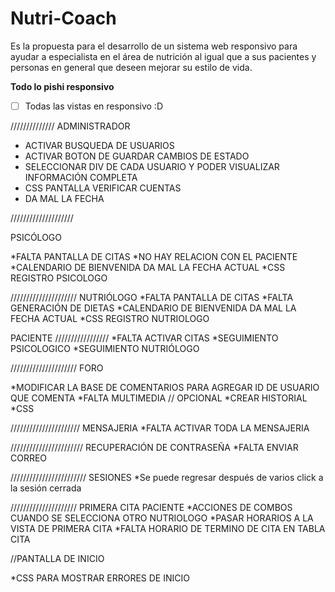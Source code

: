 ﻿# Nutri-Coach
Es la propuesta para el desarrollo de un sistema web responsivo para ayudar a especialista en el área de nutrición al igual que a sus pacientes y personas en general que deseen mejorar su estilo de vida.

**Todo lo pishi responsivo**
- [ ] Todas las vistas en responsivo :D


//////////////
ADMINISTRADOR

* ACTIVAR BUSQUEDA DE USUARIOS
* ACTIVAR BOTON DE GUARDAR CAMBIOS DE ESTADO
* SELECCIONAR DIV DE CADA USUARIO Y PODER VISUALIZAR INFORMACIÓN COMPLETA
* CSS PANTALLA VERIFICAR CUENTAS
* DA MAL LA FECHA 


////////////////////

PSICÓLOGO

*FALTA PANTALLA DE CITAS 
*NO HAY RELACION CON EL PACIENTE
*CALENDARIO DE BIENVENIDA DA MAL LA FECHA ACTUAL
*CSS REGISTRO PSICOLOGO



/////////////////////
NUTRIÓLOGO
*FALTA PANTALLA DE CITAS
*FALTA GENERACIÓN DE DIETAS
*CALENDARIO DE BIENVENIDA DA MAL LA FECHA ACTUAL
*CSS REGISTRO NUTRIOLOGO


PACIENTE
/////////////////
*FALTA ACTIVAR CITAS
*SEGUIMIENTO PSICOLOGICO
*SEGUIMIENTO NUTRIÓLOGO


/////////////////////
FORO


*MODIFICAR LA BASE DE COMENTARIOS PARA AGREGAR ID DE USUARIO QUE COMENTA
*FALTA MULTIMEDIA // OPCIONAL
*CREAR HISTORIAL
*CSS




//////////////////////
MENSAJERIA
*FALTA ACTIVAR TODA LA MENSAJERIA

///////////////////////
RECUPERACIÓN DE CONTRASEÑA
*FALTA ENVIAR CORREO

////////////////////////
SESIONES
*Se puede regresar después de varios click a la sesión cerrada


/////////////////////
PRIMERA CITA PACIENTE
*ACCIONES DE COMBOS CUANDO SE SELECCIONA OTRO NUTRIOLOGO
*PASAR HORARIOS A LA VISTA DE PRIMERA CITA
*FALTA HORARIO DE TERMINO DE CITA EN TABLA CITA


//PANTALLA DE INICIO

*CSS PARA MOSTRAR ERRORES DE INICIO













